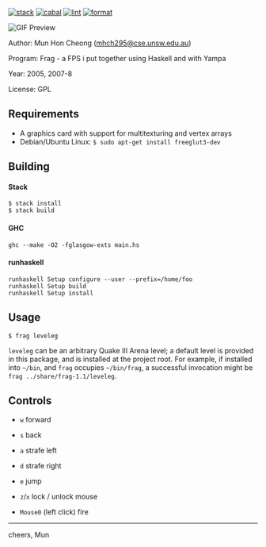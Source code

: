 [![stack](https://github.com/haskell-game-archives/frag/workflows/stack/badge.svg)](https://github.com/haskell-game-archives/frag/actions?query=workflow%3Astack)
[![cabal](https://github.com/haskell-game-archives/frag/workflows/cabal/badge.svg)](https://github.com/haskell-game-archives/frag/actions?query=workflow%3Acabal)
[![lint](https://github.com/haskell-game-archives/frag/workflows/lint/badge.svg)](https://github.com/haskell-game-archives/frag/actions?query=workflow%3Alint)
[![format](https://github.com/haskell-game-archives/frag/workflows/format/badge.svg)](https://github.com/haskell-game-archives/frag/actions?query=workflow%3Aformat)

![GIF Preview](frag.gif)

Author: Mun Hon Cheong (mhch295@cse.unsw.edu.au)

Program: Frag - a FPS i put together using Haskell and with Yampa

Year: 2005, 2007-8

License: GPL


## Requirements

* A graphics card with support for multitexturing and vertex arrays
* Debian/Ubuntu Linux: `$ sudo apt-get install freeglut3-dev`


## Building

#### Stack

```
$ stack install
$ stack build
```

#### GHC

```
ghc --make -O2 -fglasgow-exts main.hs
```

#### runhaskell

```
runhaskell Setup configure --user --prefix=/home/foo
runhaskell Setup build
runhaskell Setup install
```


## Usage

```
$ frag leveleg
```

`leveleg` can be an arbitrary Quake III Arena level; a default level is provided in this package, and is installed at the project root. For example, if installed into `~/bin`, and `frag` occupies `~/bin/frag`, a successful invocation might be `frag ../share/frag-1.1/leveleg`.


## Controls

* `w` forward
* `s` back
* `a` strafe left
* `d` strafe right

* `e` jump
* `z`/`x` lock / unlock mouse
* `Mouse0` (left click) fire


---

cheers,
Mun
